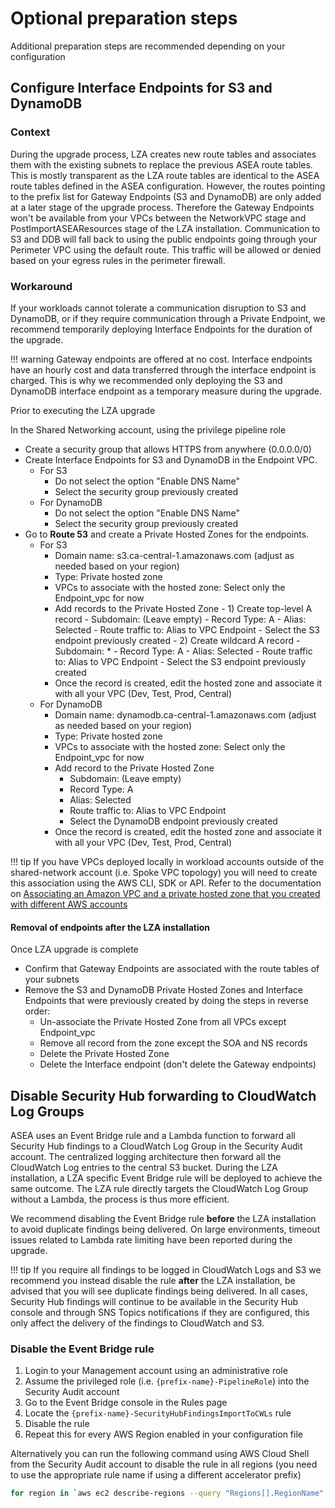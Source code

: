 # Optional preparation steps

Additional preparation steps are recommended depending on your configuration

## Configure Interface Endpoints for S3 and DynamoDB

### Context
During the upgrade process, LZA creates new route tables and associates them with the existing subnets to replace the previous ASEA route tables. This is mostly transparent as the LZA route tables are identical to the ASEA route tables defined in the ASEA configuration. However, the routes pointing to the prefix list for Gateway Endpoints (S3 and DynamoDB) are only added at a later stage of the upgrade process. Therefore the Gateway Endpoints won't be available from your VPCs between the NetworkVPC stage and PostImportASEAResources stage of the LZA installation. Communication to S3 and DDB will fall back to using the public endpoints going through your Perimeter VPC using the default route. This traffic will be allowed or denied based on your egress rules in the perimeter firewall.

### Workaround
If your workloads cannot tolerate a communication disruption to S3 and DynamoDB, or if they require communication through a Private Endpoint, we recommend temporarily deploying Interface Endpoints for the duration of the upgrade.

!!! warning
    Gateway endpoints are offered at no cost. Interface endpoints have an hourly cost and data transferred through the interface endpoint is charged. This is why we recommended only deploying the S3 and DynamoDB interface endpoint as a temporary measure during the upgrade.

Prior to executing the LZA upgrade

In the Shared Networking account, using the privilege pipeline role

- Create a security group that allows HTTPS from anywhere (0.0.0.0/0)
- Create Interface Endpoints for S3 and DynamoDB in the Endpoint VPC.
    - For S3
        - Do not select the option "Enable DNS Name"
        - Select the security group previously created
    - For DynamoDB
        - Do not select the option "Enable DNS Name"
        - Select the security group previously created
- Go to **Route 53** and create a Private Hosted Zones for the endpoints.
    - For S3
        - Domain name: s3.ca-central-1.amazonaws.com (adjust as needed based on your region)
        - Type: Private hosted zone
        - VPCs to associate with the hosted zone: Select only the Endpoint_vpc for now
        - Add records to the Private Hosted Zone
              - 1) Create top-level A record
                  - Subdomain: (Leave empty)
                  - Record Type: A
                  - Alias: Selected
                  - Route traffic to: Alias to VPC Endpoint
                  - Select the S3 endpoint previously created
              - 2) Create wildcard A record
                  - Subdomain: *
                  - Record Type: A
                  - Alias: Selected
                  - Route traffic to: Alias to VPC Endpoint
                  - Select the S3 endpoint previously created
        - Once the record is created, edit the hosted zone and associate it with all your VPC (Dev, Test, Prod, Central)
    - For DynamoDB
        - Domain name: dynamodb.ca-central-1.amazonaws.com (adjust as needed based on your region)
        - Type: Private hosted zone
        - VPCs to associate with the hosted zone: Select only the Endpoint_vpc for now
        - Add record to the Private Hosted Zone
            - Subdomain: (Leave empty)
            - Record Type: A
            - Alias: Selected
            - Route traffic to: Alias to VPC Endpoint
            - Select the DynamoDB endpoint previously created
        - Once the record is created, edit the hosted zone and associate it with all your VPC (Dev, Test, Prod, Central)

!!! tip
    If you have VPCs deployed locally in workload accounts outside of the shared-network account (i.e. Spoke VPC topology) you will need to create this association using the AWS CLI, SDK or API. Refer to the documentation on [Associating an Amazon VPC and a private hosted zone that you created with different AWS accounts](https://docs.aws.amazon.com/Route53/latest/DeveloperGuide/hosted-zone-private-associate-vpcs-different-accounts.html)

#### Removal of endpoints after the LZA installation
Once LZA upgrade is complete

- Confirm that Gateway Endpoints are associated with the route tables of your subnets
- Remove the S3 and DynamoDB Private Hosted Zones and Interface Endpoints that were previously created by doing the steps in reverse order:
    - Un-associate the Private Hosted Zone from all VPCs except Endpoint_vpc
    - Remove all record from the zone except the SOA and NS records
    - Delete the Private Hosted Zone
    - Delete the Interface endpoint (don't delete the Gateway endpoints)

## Disable Security Hub forwarding to CloudWatch Log Groups

ASEA uses an Event Bridge rule and a Lambda function to forward all Security Hub findings to a CloudWatch Log Group in the Security Audit account. The centralized logging architecture then forward all the CloudWatch Log entries to the central S3 bucket. During the LZA installation, a LZA specific Event Bridge rule will be deployed to achieve the same outcome. The LZA rule directly targets the CloudWatch Log Group without a Lambda, the process is thus more efficient.

We recommend disabling the Event Bridge rule **before** the LZA installation to avoid duplicate findings being delivered. On large environments, timeout issues related to Lambda rate limiting have been reported during the upgrade.

!!! tip
    If you require all findings to be logged in CloudWatch Logs and S3 we recommend you instead disable the rule **after** the LZA installation, be advised that you will see duplicate findings being delivered. In all cases, Security Hub findings will continue to be available in the Security Hub console and through SNS Topics notifications if they are configured, this only affect the delivery of the findings to CloudWatch and S3.

### Disable the Event Bridge rule
1. Login to your Management account using an administrative role
2. Assume the privileged role (i.e. `{prefix-name}-PipelineRole`) into the Security Audit account
3. Go to the Event Bridge console in the Rules page
4. Locate the `{prefix-name}-SecurityHubFindingsImportToCWLs` rule
5. Disable the rule
6. Repeat this for every AWS Region enabled in your configuration file

Alternatively you can run the following command using AWS Cloud Shell from the Security Audit account to disable the rule in all regions (you need to use the appropriate rule name if using a different accelerator prefix)
```bash
for region in `aws ec2 describe-regions --query "Regions[].RegionName" --output text`; do aws events disable-rule --region $region --name ASEA-SecurityHubFindingsImportToCWLs; done
```
